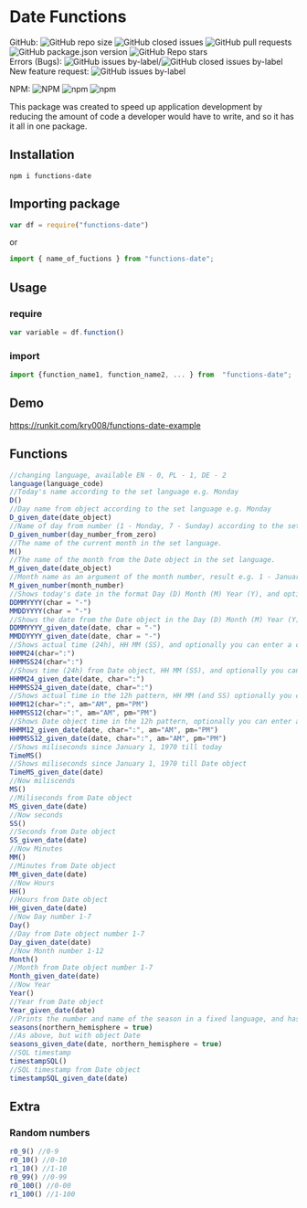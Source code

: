 # Date Functions
GitHub:
![GitHub repo size](https://img.shields.io/github/repo-size/kry008/functions-date) ![GitHub closed issues](https://img.shields.io/github/issues-closed-raw/kry008/functions-date) ![GitHub pull requests](https://img.shields.io/github/issues-pr-raw/kry008/functions-date) ![GitHub package.json version](https://img.shields.io/github/package-json/v/kry008/functions-date) ![GitHub Repo stars](https://img.shields.io/github/stars/kry008/functions-date?style=social)  
Errors (Bugs): ![GitHub issues by-label](https://img.shields.io/github/issues/kry008/functions-date/Error)/![GitHub closed issues by-label](https://img.shields.io/github/issues-closed/kry008/functions-date/Errors)  
New feature request: ![GitHub issues by-label](https://img.shields.io/github/issues/kry008/functions-date/New%20feature)


NPM:
![NPM](https://img.shields.io/npm/l/functions-date) ![npm](https://img.shields.io/npm/dw/functions-date) ![npm](https://img.shields.io/npm/v/functions-date)
  

This package was created to speed up application development by reducing the amount of code a developer would have to write, and so it has it all in one package.

## Installation
```console
npm i functions-date
```
## Importing package
```js
var df = require("functions-date")
```
or
```js
import { name_of_fuctions } from "functions-date";
```
## Usage
### require
```js
var variable = df.function()
```
### import
```js
import {function_name1, function_name2, ... } from  "functions-date";
```

## Demo
https://runkit.com/kry008/functions-date-example

## Functions
```js
//changing language, available EN - 0, PL - 1, DE - 2 
language(language_code)
//Today's name according to the set language e.g. Monday
D()
//Day name from object according to the set language e.g. Monday
D_given_date(date_object)
//Name of day from number (1 - Monday, 7 - Sunday) according to the set language
D_given_number(day_number_from_zero)
//The name of the current month in the set language.
M() 
//The name of the month from the Date object in the set language.
M_given_date(date_object)
//Month name as an argument of the month number, result e.g. 1 - January
M_given_number(month_number)
//Shows today's date in the format Day (D) Month (M) Year (Y), and optionally you can enter a character between DD MM YYYY as a function value, by default "-"
DDMMYYYY(char = "-")
MMDDYYYY(char = "-")
//Shows the date from the Date object in the Day (D) Month (M) Year (Y) format, and optionally you can enter a character between DD MM YYYY as a function value, by default "-"
DDMMYYYY_given_date(date, char = "-")
MMDDYYYY_given_date(date, char = "-")
//Shows actual time (24h), HH MM (SS), and optionally you can enter a character between HH MM (SS) as a function value, by default ":"
HHMM24(char=":")
HHMMSS24(char=":")
//Shows time (24h) from Date object, HH MM (SS), and optionally you can enter a character between HH MM (and SS) as a function value, by default ":"
HHMM24_given_date(date, char=":")
HHMMSS24_given_date(date, char=":")
//Shows actual time in the 12h pattern, HH MM (and SS) optionally you can enter a sign between HH and MM (and SS) and the abbreviation AM and PM
HHMM12(char=":", am="AM", pm="PM")
HHMMSS12(char=":", am="AM", pm="PM")
//Shows Date object time in the 12h pattern, optionally you can enter a sign between HH and MM (and SS) and the abbreviation AM and PM
HHMM12_given_date(date, char=":", am="AM", pm="PM")
HHMMSS12_given_date(date, char=":", am="AM", pm="PM")
//Shows miliseconds since January 1, 1970 till today
TimeMS()
//Shows miliseconds since January 1, 1970 till Date object
TimeMS_given_date(date)
//Now miliscends
MS()
//Miliseconds from Date object
MS_given_date(date)
//Now seconds
SS()
//Seconds from Date object
SS_given_date(date)
//Now Minutes
MM()
//Minutes from Date object
MM_given_date(date)
//Now Hours
HH()
//Hours from Date object
HH_given_date(date)
//Now Day number 1-7
Day()
//Day from Date object number 1-7
Day_given_date(date)
//Now Month number 1-12
Month()
//Month from Date object number 1-7
Month_given_date(date)
//Now Year
Year()
//Year from Date object
Year_given_date(date)
//Prints the number and name of the season in a fixed language, and has the option to accept true / false or refer to the northern hemisphere
seasons(northern_hemisphere = true)
//As above, but with object Date
seasons_given_date(date, northern_hemisphere = true)
//SQL timestamp
timestampSQL()
//SQL timestamp from Date object
timestampSQL_given_date(date)
```
## Extra
### Random numbers
```js
r0_9() //0-9
r0_10() //0-10
r1_10() //1-10
r0_99() //0-99
r0_100() //0-00
r1_100() //1-100
```